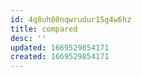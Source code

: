 ```yaml
---
id: 4q8uh80nqwrudur15g4w6hz
title: compared
desc: ''
updated: 1669529854171
created: 1669529854171
---
```

